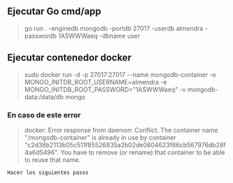 ## Ejecutar Go cmd/app
> go run . -enginedb mongodb -portdb 27017 -userdb almendra -passwordb 1ASWWWaeq -dbname user

## Ejecutar contenedor docker
> sudo docker run -d -p 27017:27017 --name mongodb-container -e MONGO_INITDB_ROOT_USERNAME=almendra -e MONGO_INITDB_ROOT_PASSWORD="1ASWWWaeq" -v mongodb-data:/data/db mongo

### En caso de este error
>docker: Error response from daemon: Conflict. The container name "/mongodb-container" is already in use by container "c2d38b2113b05c511f85526835a2b02de0604623f66cb567976db28f4a6d5496". You have to remove (or rename) that container to be able to reuse that name.

`Hacer los siguientes pasos`
[^1]: docker stop mongodb-container
[^2]: docker rm mongodb-container
[^3]: Ejecutar otra vez el comando `docker run ...`